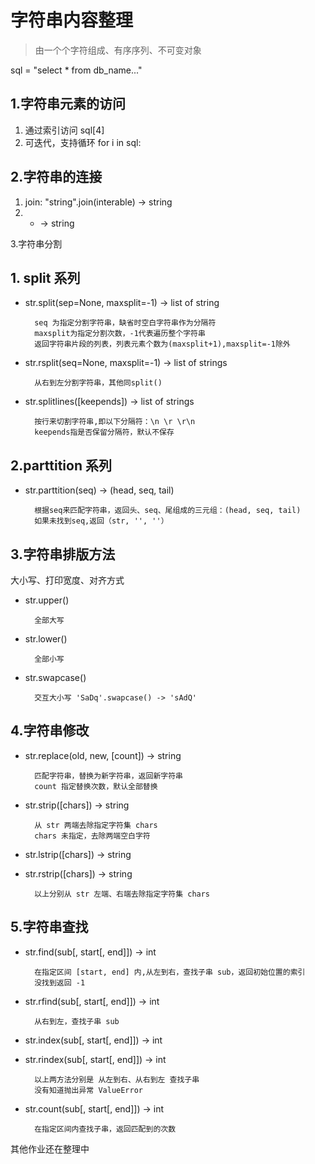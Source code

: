 # 字符串内容整理 #
> 由一个个字符组成、有序序列、不可变对象

sql = "select * from db_name..."

## 1.字符串元素的访问 ##


1. 通过索引访问 sql[4] 
2. 可迭代，支持循环 for i in sql: 

## 2.字符串的连接 ##

1. join: "string".join(interable) -> string
2. + -> string

3.字符串分割


## 1. split 系列 ##
	

- str.split(sep=None, maxsplit=-1) -> list of string

		seq 为指定分割字符串，缺省时空白字符串作为分隔符
		maxsplit为指定分割次数，-1代表遍历整个字符串
		返回字符串片段的列表，列表元素个数为(maxsplit+1),maxsplit=-1除外

	

- str.rsplit(seq=None, maxsplit=-1) -> list of strings

		从右到左分割字符串，其他同split()


- str.splitlines([keepends]) -> list of strings

		按行来切割字符串,即以下分隔符：\n \r \r\n
		keepends指是否保留分隔符，默认不保存

## 2.parttition 系列 ##

- str.parttition(seq) -> (head, seq, tail)

		根据seq来匹配字符串，返回头、seq、尾组成的三元组：(head, seq, tail)
		如果未找到seq,返回（str, '', ''）

## 3.字符串排版方法 ##

大小写、打印宽度、对齐方式

- str.upper()

		全部大写
- str.lower()

		全部小写
- str.swapcase()

		交互大小写 'SaDq'.swapcase() -> 'sAdQ'

## 4.字符串修改 ##

- str.replace(old, new, [count]) -> string

		匹配字符串，替换为新字符串，返回新字符串
		count 指定替换次数，默认全部替换
- str.strip([chars]) -> string 

		从 str 两端去除指定字符集 chars
		chars 未指定，去除两端空白字符

- str.lstrip([chars]) -> string

- str.rstrip([chars]) -> string

		以上分别从 str 左端、右端去除指定字符集 chars

## 5.字符串查找 ##

- str.find(sub[, start[, end]]) -> int

		在指定区间 [start, end] 内,从左到右，查找子串 sub，返回初始位置的索引
		没找到返回 -1

- str.rfind(sub[, start[, end]]) -> int

		从右到左，查找子串 sub

- str.index(sub[, start[, end]]) -> int
- str.rindex(sub[, start[, end]]) -> int

		以上两方法分别是 从左到右、从右到左 查找子串
		没有知道抛出异常 ValueError

- str.count(sub[, start[, end]]) -> int

		在指定区间内查找子串，返回匹配到的次数

其他作业还在整理中